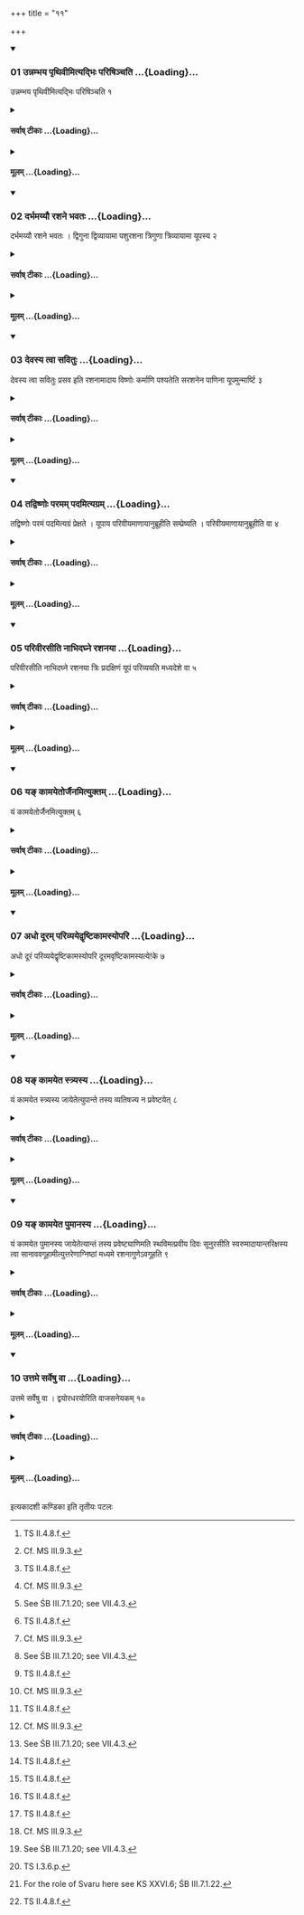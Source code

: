 +++
title = "११"

+++

<div class="js_include" includetitle="true" newlevelforh1="3" unfilled url="/vedAH_yajuH/taittirIyam/sUtram/ApastambaH/shrautam/vishvAsa-prastutiH/07/11/01_unnambhaya_pRthivImityadbhiH_pariShinchati.md">
<details open><summary><h3>01 उन्नम्भय पृथिवीमित्यद्भिः परिषिञ्चति ...{Loading}...</h3></summary>

उन्नम्भय पृथिवीमित्यद्भिः परिषिञ्चति १
</details>
</div>
<div class="js_include collapsed" newlevelforh1="4" title="सर्वाष् टीकाः" unfilled url="/vedAH_yajuH/taittirIyam/sUtram/ApastambaH/shrautam/sarvASh_TIkAH/07/11/01_unnambhaya_pRthivImityadbhiH_pariShinchati.md">
<details><summary><h4>सर्वाष् टीकाः ...{Loading}...</h4></summary>
<details><summary>थिते</summary>

1. with unnambhaya pr̥thivīm...[^1] (the Adhvaryu) sprinkles water[^2] on it.  

[^1]: TS II.4.8.f.  

[^2]: Cf. MS III.9.3.
</details>
</details>
</div>
<div class="js_include collapsed" newlevelforh1="4" title="मूलम्" unfilled url="/vedAH_yajuH/taittirIyam/sUtram/ApastambaH/shrautam/mUlam/07/11/01_unnambhaya_pRthivImityadbhiH_pariShinchati.md">
<details><summary><h4>मूलम् ...{Loading}...</h4></summary>

उन्नम्भय पृथिवीमित्यद्भिः परिषिञ्चति १
</details>
</div>
<div class="js_include" includetitle="true" newlevelforh1="3" unfilled url="/vedAH_yajuH/taittirIyam/sUtram/ApastambaH/shrautam/vishvAsa-prastutiH/07/11/02_darbhamayyau_rashane_bhavataH.md">
<details open><summary><h3>02 दर्भमय्यौ रशने भवतः ...{Loading}...</h3></summary>

दर्भमय्यौ रशने भवतः । द्विगुना द्विव्यायामा पशुरशना त्रिगुणा त्रिव्यायामा यूपस्य २
</details>
</div>
<div class="js_include collapsed" newlevelforh1="4" title="सर्वाष् टीकाः" unfilled url="/vedAH_yajuH/taittirIyam/sUtram/ApastambaH/shrautam/sarvASh_TIkAH/07/11/02_darbhamayyau_rashane_bhavataH.md">
<details><summary><h4>सर्वाष् टीकाः ...{Loading}...</h4></summary>
<details><summary>थिते</summary>

2. There are two cords made of Darbha(-grass) one with Strands and eight cubits[^1] long for the animal;[^2] and another Tee stands and twelve cubits long for the sacrificial post.[^3]  


[^1]: vyāyāma=4 cubits (aratni).  

[^2]: See VII. 13.8.  

[^3]: See ŚB III.7.1.20; see VII.4.3.
</details>
</details>
</div>
<div class="js_include collapsed" newlevelforh1="4" title="मूलम्" unfilled url="/vedAH_yajuH/taittirIyam/sUtram/ApastambaH/shrautam/mUlam/07/11/02_darbhamayyau_rashane_bhavataH.md">
<details><summary><h4>मूलम् ...{Loading}...</h4></summary>

दर्भमय्यौ रशने भवतः । द्विगुना द्विव्यायामा पशुरशना त्रिगुणा त्रिव्यायामा यूपस्य २
</details>
</div>
<div class="js_include" includetitle="true" newlevelforh1="3" unfilled url="/vedAH_yajuH/taittirIyam/sUtram/ApastambaH/shrautam/vishvAsa-prastutiH/07/11/03_devasya_tvA_savituH.md">
<details open><summary><h3>03 देवस्य त्वा सवितुः ...{Loading}...</h3></summary>

देवस्य त्वा सवितुः प्रसव इति रशनामादाय विष्णोः कर्माणि पश्यतेति सरशनेन पाणिना यूपमुन्मार्ष्टि ३
</details>
</div>
<div class="js_include collapsed" newlevelforh1="4" title="सर्वाष् टीकाः" unfilled url="/vedAH_yajuH/taittirIyam/sUtram/ApastambaH/shrautam/sarvASh_TIkAH/07/11/03_devasya_tvA_savituH.md">
<details><summary><h4>सर्वाष् टीकाः ...{Loading}...</h4></summary>
<details><summary>थिते</summary>

3. With devasya tvā savituḥ prasave...[^1] having taken the cord meant for the sacrificial post, with viṣṇoh karmāṇi paśyata...[^2] he passes his hand holding the cord over the sacrificial post.[^3]  

[^1]: TS I.3.1.a   

[^2]: TS I.3.6.k.  

[^3]: Cp. MS III.9.4.
</details>
</details>
</div>
<div class="js_include collapsed" newlevelforh1="4" title="मूलम्" unfilled url="/vedAH_yajuH/taittirIyam/sUtram/ApastambaH/shrautam/mUlam/07/11/03_devasya_tvA_savituH.md">
<details><summary><h4>मूलम् ...{Loading}...</h4></summary>

देवस्य त्वा सवितुः प्रसव इति रशनामादाय विष्णोः कर्माणि पश्यतेति सरशनेन पाणिना यूपमुन्मार्ष्टि ३
</details>
</div>
<div class="js_include" includetitle="true" newlevelforh1="3" unfilled url="/vedAH_yajuH/taittirIyam/sUtram/ApastambaH/shrautam/vishvAsa-prastutiH/07/11/04_tadviShNoH_paramam_padamityagram.md">
<details open><summary><h3>04 तद्विष्णोः परमम् पदमित्यग्रम् ...{Loading}...</h3></summary>

तद्विष्णोः परमं पदमित्यग्रं प्रेक्षते । यूपाय परिवीयमाणायानुब्रूहीति सम्प्रेष्यति । परिवीयमाणायानुब्रूहीति वा ४
</details>
</div>
<div class="js_include collapsed" newlevelforh1="4" title="सर्वाष् टीकाः" unfilled url="/vedAH_yajuH/taittirIyam/sUtram/ApastambaH/shrautam/sarvASh_TIkAH/07/11/04_tadviShNoH_paramam_padamityagram.md">
<details><summary><h4>सर्वाष् टीकाः ...{Loading}...</h4></summary>
<details><summary>थिते</summary>

4. With tadviṣṇoḥ paramaṁ padam...[^1] he looks at the top (of the post)[^2]; he orders (the Hotr̥): "Do you recite for the sacrificial post being wound around” or “Do you recite for the (sacrificial post) being wound around.”  

[^1]: TS I.3.6.1.   

[^2]: Cf. KS XXVI.5; ŚB III.7.1.18.
</details>
</details>
</div>
<div class="js_include collapsed" newlevelforh1="4" title="मूलम्" unfilled url="/vedAH_yajuH/taittirIyam/sUtram/ApastambaH/shrautam/mUlam/07/11/04_tadviShNoH_paramam_padamityagram.md">
<details><summary><h4>मूलम् ...{Loading}...</h4></summary>

तद्विष्णोः परमं पदमित्यग्रं प्रेक्षते । यूपाय परिवीयमाणायानुब्रूहीति सम्प्रेष्यति । परिवीयमाणायानुब्रूहीति वा ४
</details>
</div>
<div class="js_include" includetitle="true" newlevelforh1="3" unfilled url="/vedAH_yajuH/taittirIyam/sUtram/ApastambaH/shrautam/vishvAsa-prastutiH/07/11/05_parivIrasIti_nAbhidaghne_rashanayA.md">
<details open><summary><h3>05 परिवीरसीति नाभिदघ्ने रशनया ...{Loading}...</h3></summary>

परिवीरसीति नाभिदघ्ने रशनया त्रिः प्रदक्षिणं यूपं परिव्ययति मध्यदेशे वा ५
</details>
</div>
<div class="js_include collapsed" newlevelforh1="4" title="सर्वाष् टीकाः" unfilled url="/vedAH_yajuH/taittirIyam/sUtram/ApastambaH/shrautam/sarvASh_TIkAH/07/11/05_parivIrasIti_nAbhidaghne_rashanayA.md">
<details><summary><h4>सर्वाष् टीकाः ...{Loading}...</h4></summary>
<details><summary>थिते</summary>

5. With parivīrasi...[^1] he thrice[^2] clockwise winds the sacrificial post at the level of the navel (of the sacrificer) in the
middle (of the post)[^3] by means of the cord.  

[^1]: TS I.3.6.0.  

[^2]: Cf. TS VI.3.4.5.  

[^3]: Cf. KS XXVI. 6.
</details>
</details>
</div>
<div class="js_include collapsed" newlevelforh1="4" title="मूलम्" unfilled url="/vedAH_yajuH/taittirIyam/sUtram/ApastambaH/shrautam/mUlam/07/11/05_parivIrasIti_nAbhidaghne_rashanayA.md">
<details><summary><h4>मूलम् ...{Loading}...</h4></summary>

परिवीरसीति नाभिदघ्ने रशनया त्रिः प्रदक्षिणं यूपं परिव्ययति मध्यदेशे वा ५
</details>
</div>
<div class="js_include" includetitle="true" newlevelforh1="3" unfilled url="/vedAH_yajuH/taittirIyam/sUtram/ApastambaH/shrautam/vishvAsa-prastutiH/07/11/06_ya~N_kAmayetorjainamityuktam.md">
<details open><summary><h3>06 यङ् कामयेतोर्जैनमित्युक्तम् ...{Loading}...</h3></summary>

यं कामयेतोर्जैनमित्युक्तम् ६
</details>
</div>
<div class="js_include collapsed" newlevelforh1="4" title="सर्वाष् टीकाः" unfilled url="/vedAH_yajuH/taittirIyam/sUtram/ApastambaH/shrautam/sarvASh_TIkAH/07/11/06_ya~N_kAmayetorjainamityuktam.md">
<details><summary><h4>सर्वाष् टीकाः ...{Loading}...</h4></summary>
<details><summary>थिते</summary>

6. (In the case of a sacrificer) about whom he desires: “May he (be robbed) of the strength..."[^1] thus has been said (in a Brāhamaṇa-text).[^1]  


[^1]: See TS VI.3.4.5-6.
</details>
</details>
</div>
<div class="js_include collapsed" newlevelforh1="4" title="मूलम्" unfilled url="/vedAH_yajuH/taittirIyam/sUtram/ApastambaH/shrautam/mUlam/07/11/06_ya~N_kAmayetorjainamityuktam.md">
<details><summary><h4>मूलम् ...{Loading}...</h4></summary>

यं कामयेतोर्जैनमित्युक्तम् ६
</details>
</div>
<div class="js_include" includetitle="true" newlevelforh1="3" unfilled url="/vedAH_yajuH/taittirIyam/sUtram/ApastambaH/shrautam/vishvAsa-prastutiH/07/11/07_adho_dUram_parivyayedvRShTikAmasyopari.md">
<details open><summary><h3>07 अधो दूरम् परिव्ययेद्वृष्टिकामस्योपरि ...{Loading}...</h3></summary>

अधो दूरं परिव्ययेद्वृष्टिकामस्योपरि दूरमवृष्टिकामस्यत्ये\!के ७
</details>
</div>
<div class="js_include collapsed" newlevelforh1="4" title="सर्वाष् टीकाः" unfilled url="/vedAH_yajuH/taittirIyam/sUtram/ApastambaH/shrautam/sarvASh_TIkAH/07/11/07_adho_dUram_parivyayedvRShTikAmasyopari.md">
<details><summary><h4>सर्वाष् टीकाः ...{Loading}...</h4></summary>
<details><summary>थिते</summary>

7. According to some (ritualists) in the case of sacrificer desirous of rain, he (the Adhvaryu) should wind the cord (round the sacrificial post) below the mid-portion; in the case of a (sacrificer) desirous of no-rain, (he should wind the cord round the sacrificial post) above (the mid-portion).[^1]   


[^1]: Cp. KS. XXVI.6; MS III.9.4.
</details>
</details>
</div>
<div class="js_include collapsed" newlevelforh1="4" title="मूलम्" unfilled url="/vedAH_yajuH/taittirIyam/sUtram/ApastambaH/shrautam/mUlam/07/11/07_adho_dUram_parivyayedvRShTikAmasyopari.md">
<details><summary><h4>मूलम् ...{Loading}...</h4></summary>

अधो दूरं परिव्ययेद्वृष्टिकामस्योपरि दूरमवृष्टिकामस्यत्ये\!के ७
</details>
</div>
<div class="js_include" includetitle="true" newlevelforh1="3" unfilled url="/vedAH_yajuH/taittirIyam/sUtram/ApastambaH/shrautam/vishvAsa-prastutiH/07/11/08_ya~N_kAmayeta_stryasya.md">
<details open><summary><h3>08 यङ् कामयेत स्त्र्यस्य ...{Loading}...</h3></summary>

यं कामयेत स्त्र्यस्य जायेतेत्युपान्ते तस्य व्यतिषज्य न प्रवेष्टयेत् ८
</details>
</div>
<div class="js_include collapsed" newlevelforh1="4" title="सर्वाष् टीकाः" unfilled url="/vedAH_yajuH/taittirIyam/sUtram/ApastambaH/shrautam/sarvASh_TIkAH/07/11/08_ya~N_kAmayeta_stryasya.md">
<details><summary><h4>सर्वाष् टीकाः ...{Loading}...</h4></summary>
<details><summary>थिते</summary>

8. In the case of (a sacrificer) about whom he desires, "May a female child be born to him", having tied (only) a knot, he should not intervene the two ends.
</details>
</details>
</div>
<div class="js_include collapsed" newlevelforh1="4" title="मूलम्" unfilled url="/vedAH_yajuH/taittirIyam/sUtram/ApastambaH/shrautam/mUlam/07/11/08_ya~N_kAmayeta_stryasya.md">
<details><summary><h4>मूलम् ...{Loading}...</h4></summary>

यं कामयेत स्त्र्यस्य जायेतेत्युपान्ते तस्य व्यतिषज्य न प्रवेष्टयेत् ८
</details>
</div>
<div class="js_include" includetitle="true" newlevelforh1="3" unfilled url="/vedAH_yajuH/taittirIyam/sUtram/ApastambaH/shrautam/vishvAsa-prastutiH/07/11/09_ya~N_kAmayeta_pumAnasya.md">
<details open><summary><h3>09 यङ् कामयेत पुमानस्य ...{Loading}...</h3></summary>

यं कामयेत पुमानस्य जायेतेत्यान्तं तस्य प्रवेष्ट्याणिमति स्थविमत्प्रवीय दिवः सूनुरसीति स्वरुमादायान्तरिक्षस्य त्वा सानाववगूहामीत्युत्तरेणाग्निष्ठां मध्यमे रशनागुणेऽवगूहति ९
</details>
</div>
<div class="js_include collapsed" newlevelforh1="4" title="सर्वाष् टीकाः" unfilled url="/vedAH_yajuH/taittirIyam/sUtram/ApastambaH/shrautam/sarvASh_TIkAH/07/11/09_ya~N_kAmayeta_pumAnasya.md">
<details><summary><h4>सर्वाष् टीकाः ...{Loading}...</h4></summary>
<details><summary>थिते</summary>

9. In the case of (a sacrificer), about whom, he desires, "May a male child be born to him”, having (tied a knot)[^1], having interwined the two ends, having wound the thinner (end of the cord)[^2] into the loop (of the thicker end, with divaḥ sūnurasi having taken the Svaru,[^3] with antarikṣāya tvā...[^4] he should fix (conceal) it into the middle coil of the cord towards the left of the Agniṣṭhā (the side of the sacrificial post which faces the fire).[^5]  


[^1]: For Sūtras 8 and 9 cf. TS. VI.6.4.3.  

[^2]: Cf. SB III.7.1.22.  

[^3]: See VII.3.3.  

[^4]: TS I.3.6.p.  

[^5]: For the role of Svaru here see KS XXVI.6; ŚB III.7.1.22.
</details>
</details>
</div>
<div class="js_include collapsed" newlevelforh1="4" title="मूलम्" unfilled url="/vedAH_yajuH/taittirIyam/sUtram/ApastambaH/shrautam/mUlam/07/11/09_ya~N_kAmayeta_pumAnasya.md">
<details><summary><h4>मूलम् ...{Loading}...</h4></summary>

यं कामयेत पुमानस्य जायेतेत्यान्तं तस्य प्रवेष्ट्याणिमति स्थविमत्प्रवीय दिवः सूनुरसीति स्वरुमादायान्तरिक्षस्य त्वा सानाववगूहामीत्युत्तरेणाग्निष्ठां मध्यमे रशनागुणेऽवगूहति ९
</details>
</div>
<div class="js_include" includetitle="true" newlevelforh1="3" unfilled url="/vedAH_yajuH/taittirIyam/sUtram/ApastambaH/shrautam/vishvAsa-prastutiH/07/11/10_uttame_sarveShu_vA.md">
<details open><summary><h3>10 उत्तमे सर्वेषु वा ...{Loading}...</h3></summary>

उत्तमे सर्वेषु वा । द्वयोरधरयोरिति वाजसनेयकम् १०
</details>
</div>
<div class="js_include collapsed" newlevelforh1="4" title="सर्वाष् टीकाः" unfilled url="/vedAH_yajuH/taittirIyam/sUtram/ApastambaH/shrautam/sarvASh_TIkAH/07/11/10_uttame_sarveShu_vA.md">
<details><summary><h4>सर्वाष् टीकाः ...{Loading}...</h4></summary>
<details><summary>थिते</summary>

10. Or into the upper (coil) or into all (coils) or into the two lower (coils)-this is the view of the Vājasaneyins.[^1]   


[^1]: Not to be found in the extant text of the Vājasaneyins.
</details>
</details>
</div>
<div class="js_include collapsed" newlevelforh1="4" title="मूलम्" unfilled url="/vedAH_yajuH/taittirIyam/sUtram/ApastambaH/shrautam/mUlam/07/11/10_uttame_sarveShu_vA.md">
<details><summary><h4>मूलम् ...{Loading}...</h4></summary>

उत्तमे सर्वेषु वा । द्वयोरधरयोरिति वाजसनेयकम् १०
</details>
</div>





  
इत्यकादशी कण्डिका 
इति तृतीयः पटलः
